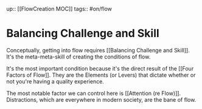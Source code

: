 up:: [[FlowCreation MOC]]
tags:: #on/flow 

# Balancing Challenge and Skill
Conceptually, getting into flow requires [[Balancing Challenge and Skill]]. It's the meta-meta-skill of creating the conditions of flow.

It's the most important condition because it's the direct result of the [[Four Factors of Flow]]. They are the Elements (or Levers) that dictate whether or not you're having a quality experience.

The most notable factor we can control here is [[Attention (re Flow)]]. Distractions, which are everywhere in modern society, are the bane of flow. 
